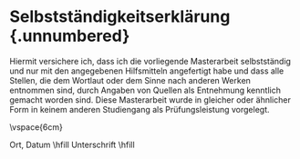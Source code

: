 # Selbstständigkeitserklärung {.unnumbered}

Hiermit versichere ich, dass ich die vorliegende Masterarbeit selbstständig und nur mit den angegebenen Hilfsmitteln angefertigt habe und dass alle Stellen, die dem Wortlaut oder dem Sinne nach anderen Werken entnommen sind, durch Angaben von Quellen als Entnehmung kenntlich gemacht worden sind. Diese Masterarbeit wurde in gleicher oder ähnlicher Form in keinem anderen Studiengang als Prüfungsleistung vorgelegt.

\vspace{6cm}

Ort, Datum \hfill Unterschrift \hfill
